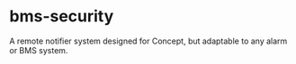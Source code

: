 # bms-security
A remote notifier system designed for Concept, but adaptable to any alarm or BMS system.
